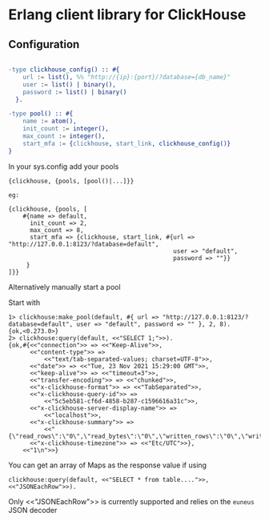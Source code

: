 # Erlang client library for ClickHouse

## Configuration

```erlang

-type clickhouse_config() :: #{
    url := list(), %% "http://{ip}:{port}/?database={db_name}"
    user := list() | binary(),
    password := list() | binary()
  }.

-type pool() :: #{
    name := atom(),
    init_count := integer(),
    max_count := integer(),
    start_mfa := {clickhouse, start_link, clickhouse_config()}
}
```

In your sys.config add your pools

```
{clickhouse, {pools, [pool()|...]}}

eg:

{clickhouse, {pools, [
    #{name => default,
      init_count => 2,
      max_count => 8,
      start_mfa => {clickhouse, start_link, #{url => "http://127.0.0.1:8123/?database=default",
                                              user => "default",
                                              password => ""}}
     }
]}}

```

Alternatively manually start a pool

Start with
```
1> clickhouse:make_pool(default, #{ url => "http://127.0.0.1:8123/?database=default", user => "default", password => "" }, 2, 8).                     
{ok,<0.273.0>}
2> clickhouse:query(default, <<"SELECT 1;">>).
{ok,#{<<"connection">> => <<"Keep-Alive">>,
      <<"content-type">> =>
          <<"text/tab-separated-values; charset=UTF-8">>,
      <<"date">> => <<"Tue, 23 Nov 2021 15:29:00 GMT">>,
      <<"keep-alive">> => <<"timeout=3">>,
      <<"transfer-encoding">> => <<"chunked">>,
      <<"x-clickhouse-format">> => <<"TabSeparated">>,
      <<"x-clickhouse-query-id">> =>
          <<"5c5eb581-cf6d-4858-b287-c1596616a31c">>,
      <<"x-clickhouse-server-display-name">> =>
          <<"localhost">>,
      <<"x-clickhouse-summary">> =>
          <<"{\"read_rows\":\"0\",\"read_bytes\":\"0\",\"written_rows\":\"0\",\"written_bytes\":\"0\",\"total_rows_to_read\":\"0\"}">>,
      <<"x-clickhouse-timezone">> => <<"Etc/UTC">>},
    <<"1\n">>}

```

You can get an array of Maps as the response value if using
```
clickhouse:query(default, <<"SELECT * from table....">>, <<"JSONEachRow">>).
```
Only <<"JSONEachRow">> is currently supported and relies on the `euneus` JSON decoder
